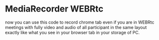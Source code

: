 # MediaRecorder WEBRtc
now you can use this code to record chrome tab even if you are in WEBRtc meetings with fully video and audio of all participant in the same layout exactly like what you see in your browser tab in your storage of PC.
